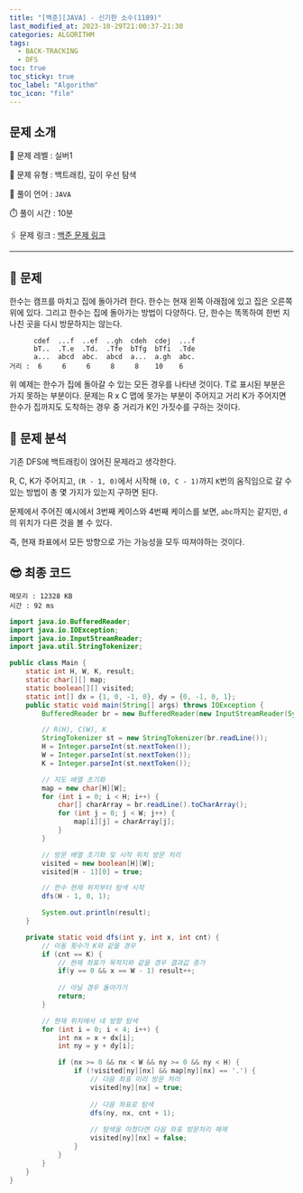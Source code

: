 ```yaml
---
title: "[백준][JAVA] - 신기한 소수(1189)"
last_modified_at: 2023-10-29T21:00:37-21:30
categories: ALGORITHM
tags:
  - BACK-TRACKING
  - DFS
toc: true
toc_sticky: true
toc_label: "Algorithm"
toc_icon: "file"
---
```


## 문제 소개

🥈 문제 레벨 : 실버1

🔔 문제 유형 : 백트래킹, 깊이 우선 탐색

💬 풀이 언어 : `JAVA`

⏱️ 풀이 시간 : 10분

🖇️ 문제 링크 : [백준 문제 링크](https://www.acmicpc.net/problem/1189)

---

## 📝 문제

한수는 캠프를 마치고 집에 돌아가려 한다. 한수는 현재 왼쪽 아래점에 있고 집은 오른쪽 위에 있다. 그리고 한수는 집에 돌아가는 방법이 다양하다. 단, 한수는 똑똑하여 한번 지나친 곳을 다시 방문하지는 않는다.

```
      cdef  ...f  ..ef  ..gh  cdeh  cdej  ...f 
      bT..  .T.e  .Td.  .Tfe  bTfg  bTfi  .Tde 
      a...  abcd  abc.  abcd  a...  a.gh  abc. 
거리 :  6     6     6     8     8    10    6
```

위 예제는 한수가 집에 돌아갈 수 있는 모든 경우를 나타낸 것이다. T로 표시된 부분은 가지 못하는 부분이다. 문제는 R x C 맵에 못가는 부분이 주어지고 거리 K가 주어지면 한수가 집까지도 도착하는 경우 중 거리가 K인 가짓수를 구하는 것이다.

## 🤔 문제 분석

기존 DFS에 백트래킹이 얹어진 문제라고 생각한다.

R, C, K가 주어지고, `(R - 1, 0)`에서 시작해 `(0, C - 1)`까지 `K`번의 움직임으로 갈 수 있는 방법이 총 몇 가지가 있는지 구하면 된다.

문제에서 주어진 예시에서 3번째 케이스와 4번째 케이스를 보면, `abc`까지는 같지만, `d`의 위치가 다른 것을 볼 수 있다.

즉, 현재 좌표에서 모든 방향으로 가는 가능성을 모두 따져야하는 것이다.

## 😎 최종 코드

```
메모리 : 12328 KB
시간 : 92 ms
```

```java
import java.io.BufferedReader;
import java.io.IOException;
import java.io.InputStreamReader;
import java.util.StringTokenizer;

public class Main {
    static int H, W, K, result;
    static char[][] map;
    static boolean[][] visited;
    static int[] dx = {1, 0, -1, 0}, dy = {0, -1, 0, 1};
    public static void main(String[] args) throws IOException {
        BufferedReader br = new BufferedReader(new InputStreamReader(System.in));

        // R(H), C(W), K
        StringTokenizer st = new StringTokenizer(br.readLine());
        H = Integer.parseInt(st.nextToken());
        W = Integer.parseInt(st.nextToken());
        K = Integer.parseInt(st.nextToken());

        // 지도 배열 초기화
        map = new char[H][W];
        for (int i = 0; i < H; i++) {
            char[] charArray = br.readLine().toCharArray();
            for (int j = 0; j < W; j++) {
                map[i][j] = charArray[j];
            }
        }

        // 방문 배열 초기화 및 시작 위치 방문 처리
        visited = new boolean[H][W];
        visited[H - 1][0] = true;

        // 한수 현재 위치부터 탐색 시작
        dfs(H - 1, 0, 1);

        System.out.println(result);
    }

    private static void dfs(int y, int x, int cnt) {
        // 이동 횟수가 K와 같을 경우
        if (cnt == K) {
            // 현재 좌표가 목적지와 같을 경우 결과값 증가
            if(y == 0 && x == W - 1) result++;
            
            // 아닐 경우 돌아가기
            return;
        }

        // 현재 위치에서 네 방향 탐색
        for (int i = 0; i < 4; i++) {
            int nx = x + dx[i];
            int ny = y + dy[i];

            if (nx >= 0 && nx < W && ny >= 0 && ny < H) {
                if (!visited[ny][nx] && map[ny][nx] == '.') {
                    // 다음 좌표 미리 방문 처리
                    visited[ny][nx] = true;
                    
                    // 다음 좌표로 탐색
                    dfs(ny, nx, cnt + 1);
                    
                    // 탐색을 마쳤다면 다음 좌표 방문처리 해제
                    visited[ny][nx] = false;
                }
            }
        }
    }
}
```